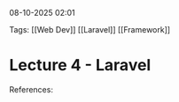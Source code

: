  08-10-2025 02:01

Tags: [[Web Dev]] [[Laravel]] [[Framework]]
# **Lecture 4 - Laravel**



References: